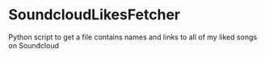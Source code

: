 # SoundcloudLikesFetcher
Python script to get a file contains names and links to all of my liked songs on Soundcloud
